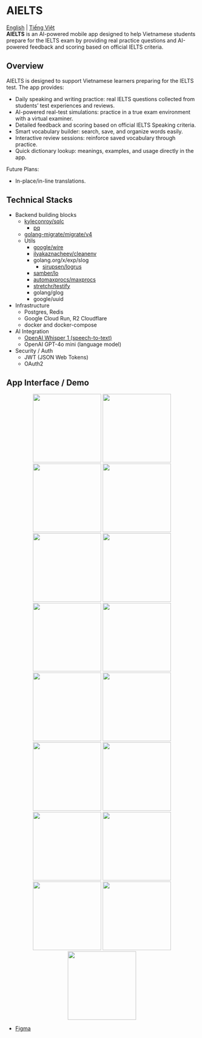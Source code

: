 # AIELTS
[English](./README.md) | [Tiếng Việt](./README.vi.md)  
**AIELTS** is an AI-powered mobile app designed to help Vietnamese students prepare for the IELTS exam by providing real practice questions and AI-powered feedback and scoring based on official IELTS criteria.  

## Overview
AIELTS is designed to support Vietnamese learners preparing for the IELTS test. The app provides:
- Daily speaking and writing practice: real IELTS questions collected from students’ test experiences and reviews.
- AI-powered real-test simulations: practice in a true exam environment with a virtual examiner.
- Detailed feedback and scoring based on official IELTS Speaking criteria.
- Smart vocabulary builder: search, save, and organize words easily.
- Interactive review sessions: reinforce saved vocabulary through practice.
- Quick dictionary lookup: meanings, examples, and usage directly in the app.
  
Future Plans:
- In-place/in-line translations.
## Technical Stacks
- Backend building blocks
  - [kyleconroy/sqlc](https://github.com/kyleconroy/sqlc)
    - [pq](github.com/lib/pq)
  - [golang-migrate/migrate/v4](https://github.com/golang-migrate/migrate)
  - Utils
    - [google/wire](github.com/google/wire)
    - [ilyakaznacheev/cleanenv](https://github.com/ilyakaznacheev/cleanenv)
    - golang.org/x/exp/slog
      - [sirupsen/logrus](https://github.com/sirupsen/logrus)
    - [samber/lo](https://github.com/samber/lo)
    - [automaxprocs/maxprocs](go.uber.org/automaxprocs/maxprocs)
    - [stretchr/testify](github.com/stretchr/testify)
    - golang/glog
    - google/uuid
- Infrastructure
  - Postgres, Redis
  - Google Cloud Run, R2 Cloudflare
  - docker and docker-compose
- AI Integration
  - [OpenAI Whisper 1 (speech-to-text)](https://platform.openai.com/docs/models/whisper-1)
  - OpenAI GPT-4o mini (language model)
- Security / Auth
  - JWT (JSON Web Tokens)
  - OAuth2

## App Interface / Demo
<p align="center">
  <img src="docs/1.png" width="180">
  <img src="docs/2.png" width="180">
  <img src="docs/3.png" width="180">
  <img src="docs/4.png" width="180">
  <img src="docs/5.png" width="180">
  <img src="docs/6.png" width="180">
  <img src="docs/7.png" width="180">
  <img src="docs/8.png" width="180">
  <img src="docs/9.png" width="180">
  <img src="docs/10.png" width="180">
  <img src="docs/11.png" width="180">
  <img src="docs/12.png" width="180">
  <img src="docs/13.png" width="180">
  <img src="docs/14.png" width="180">
  <img src="docs/15.png" width="180">
  <img src="docs/16.png" width="180">
  <img src="docs/17.png" width="180">
</p>

- [Figma](https://www.figma.com/proto/vPHyKs5zoKH0oUOJU4g5m6/Untitled?node-id=8-6&p=f&t=5Kwt2wjg0Qjcz6rK-1&scaling=scale-down&content-scaling=fixed&page-id=1%3A30&starting-point-node-id=8%3A24)
  
